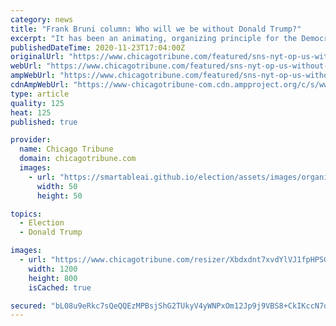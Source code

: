 ```yaml
---
category: news
title: "Frank Bruni column: Who will we be without Donald Trump?"
excerpt: "It has been an animating, organizing principle for the Democratic Party, a bond among civic-minded people of otherwise divergent persuasions and a pillar of many Americans’ political identity."
publishedDateTime: 2020-11-23T17:04:00Z
originalUrl: "https://www.chicagotribune.com/featured/sns-nyt-op-us-without-donald-trump-20201123-rjj5rgmkczbrrfwbm6dguzcmau-story.html"
webUrl: "https://www.chicagotribune.com/featured/sns-nyt-op-us-without-donald-trump-20201123-rjj5rgmkczbrrfwbm6dguzcmau-story.html"
ampWebUrl: "https://www.chicagotribune.com/featured/sns-nyt-op-us-without-donald-trump-20201123-rjj5rgmkczbrrfwbm6dguzcmau-story.html?outputType=amp"
cdnAmpWebUrl: "https://www-chicagotribune-com.cdn.ampproject.org/c/s/www.chicagotribune.com/featured/sns-nyt-op-us-without-donald-trump-20201123-rjj5rgmkczbrrfwbm6dguzcmau-story.html?outputType=amp"
type: article
quality: 125
heat: 125
published: true

provider:
  name: Chicago Tribune
  domain: chicagotribune.com
  images:
    - url: "https://smartableai.github.io/election/assets/images/organizations/chicagotribune.com-50x50.jpg"
      width: 50
      height: 50

topics:
  - Election
  - Donald Trump

images:
  - url: "https://www.chicagotribune.com/resizer/Xbdxdnt7xvdYlVJ1fpHPSGlNv3M=/1200x0/top/cloudfront-us-east-1.images.arcpublishing.com/tronc/6XDCRG2OU6S4R7Q2WOPAL5WB4E.jpg"
    width: 1200
    height: 800
    isCached: true

secured: "bL08u9eRkc7sQeQQEzMPBsjShG2TUkyV4yWNPxOm12Jp9j9VBS8+CkIKccN7qBTwBvEZH1t7QS15Dk86+O++3X4x966Z+8tA9+KYBI+ek3DJMSWXEvjEsKtyUYjVlnfbcPn/6rqQ0DuPOzOWiNwE63ZpSAVZJa0ArjSYjaPHzaboDSKPbhyrAH+gJnVcIvScTOJQAYxYkZ1if6xLOuk8DOLNsYCelxGLujWxPBLb18my63k3bpFOpCvgvKWWnWxOAAN2BFdq9yx8Lurf7n1mSFS2P2+Bg49qt55clwZdSgD4A309C60/XzYuuO6Y5ytrJ62K7n0lT4Bz7vKZWOAugfoh/UWByyBzbdklaWeJ7j8=;9pw8JTOC+LBA4i3ygk1K1g=="
---
```


